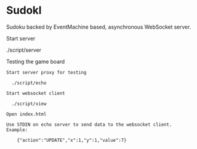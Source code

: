 Sudokl
======

Sudoku backed by EventMachine based, asynchronous WebSocket server.

Start server

  ./script/server

Testing the game board

	Start server proxy for testing

	  ./script/echo

	Start websocket client

	  ./script/view

	Open index.html

	Use STDIN on echo server to send data to the websocket client. Example:
		
		{"action":"UPDATE","x":1,"y":1,"value":7}
		